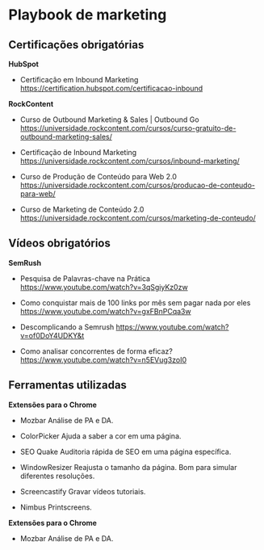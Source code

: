 <!-- TITLE: Marketing -->
<!-- SUBTITLE: Documento, colaborativo e evolutivo, com procedimentos e ferramentas utilizadas pelo marketing do Jetimob -->

# Playbook de marketing
## Certificações obrigatórias
**HubSpot**
* Certificação em Inbound Marketing
https://certification.hubspot.com/certificacao-inbound


**RockContent**
* Curso de Outbound Marketing & Sales | Outbound Go
https://universidade.rockcontent.com/cursos/curso-gratuito-de-outbound-marketing-sales/

* Certificação de Inbound Marketing
https://universidade.rockcontent.com/cursos/inbound-marketing/
 
* Curso de Produção de Conteúdo para Web 2.0
https://universidade.rockcontent.com/cursos/producao-de-conteudo-para-web/

* Curso de Marketing de Conteúdo 2.0
https://universidade.rockcontent.com/cursos/marketing-de-conteudo/


## Vídeos obrigatórios
**SemRush**
* Pesquisa de Palavras-chave na Prática
https://www.youtube.com/watch?v=3qSgiyKz0zw

* Como conquistar mais de 100 links por mês sem pagar nada por eles
https://www.youtube.com/watch?v=gxFBnPCqa3w

* Descomplicando a Semrush
https://www.youtube.com/watch?v=of0DoY4UDKY&t

* Como analisar concorrentes de forma eficaz?
https://www.youtube.com/watch?v=n5EVug3zoI0


## Ferramentas utilizadas
**Extensões para o Chrome**
* Mozbar
Análise de PA e DA.

* ColorPicker
Ajuda a saber a cor em uma página.

* SEO Quake
Auditoria rápida de SEO em uma página específica.

* WindowResizer
Reajusta o tamanho da página. Bom para simular diferentes resoluções.

* Screencastify
Gravar vídeos tutoriais.

* Nimbus
Printscreens.


**Extensões para o Chrome**
* Mozbar
Análise de PA e DA.